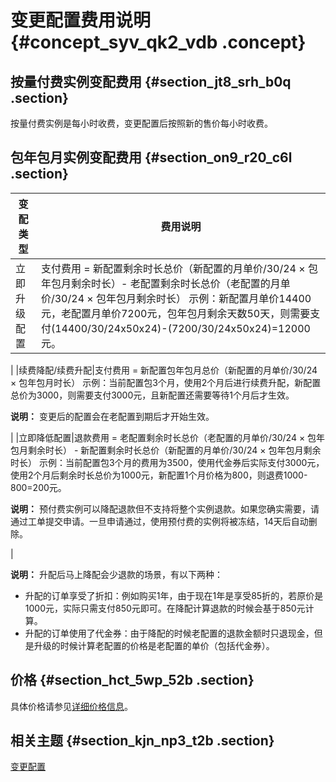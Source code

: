 # 变更配置费用说明 {#concept_syv_qk2_vdb .concept}

## 按量付费实例变配费用 {#section_jt8_srh_b0q .section}

按量付费实例是每小时收费，变更配置后按照新的售价每小时收费。

## 包年包月实例变配费用 {#section_on9_r20_c6l .section}

|变配类型|费用说明|
|----|----|
|立即升级配置|支付费用 = 新配置剩余时长总价（新配置的月单价/30/24 × 包年包月剩余时长）- 老配置剩余时长总价（老配置的月单价/30/24 × 包年包月剩余时长） 示例：新配置月单价14400元，老配置月单价7200元，包年包月剩余天数50天，则需要支付\(14400/30/24x50x24\)-\(7200/30/24x50x24\)=12000元。

 |
|续费降配/续费升配|支付费用 = 新配置包年包月总价（新配置的月单价/30/24 × 包年包月时长） 示例：当前配置包3个月，使用2个月后进行续费升配，新配置总价为3000，则需要支付3000元，且新配置还需要等待1个月后才生效。

 **说明：** 变更后的配置会在老配置到期后才开始生效。

 |
|立即降低配置|退款费用 = 老配置剩余时长总价（老配置的月单价/30/24 × 包年包月剩余时长） - 新配置剩余时长总价（新配置的月单价/30/24 × 包年包月剩余时长） 示例：当前配置包3个月的费用为3500，使用代金券后实际支付3000元，使用2个月后剩余时长总价为1000元，新配置1个月价格为800，则退费1000-800=200元。

 **说明：** 预付费实例可以降配退款但不支持将整个实例退款。如果您确实需要，请通过工单提交申请。一旦申请通过，使用预付费的实例将被冻结，14天后自动删除。

 |

**说明：** 升配后马上降配会少退款的场景，有以下两种：

-   升配的订单享受了折扣：例如购买1年，由于现在1年是享受85折的，若原价是1000元，实际只需支付850元即可。在降配计算退款的时候会基于850元计算。
-   升配的订单使用了代金券：由于降配的时候老配置的退款金额时只退现金，但是升级的时候计算老配置的价格是老配置的单价（包括代金券）。

## 价格 {#section_hct_5wp_52b .section}

具体价格请参见[详细价格信息](https://www.alibabacloud.com/product/apsaradb-for-rds?spm=a3c0i.7938564.220486.9.42173afcq1FHk9#pricing)。

## 相关主题 {#section_kjn_np3_t2b .section}

[变更配置](../../../../intl.zh-CN/用户指南/实例管理/变更配置.md)

